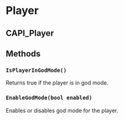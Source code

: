 # Player

## CAPI_Player

## Methods

### `IsPlayerInGodMode()`

Returns true if the player is in god mode.

### `EnableGodMode(bool enabled)`

Enables or disables god mode for the player.
